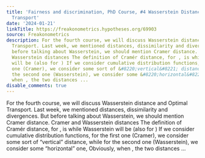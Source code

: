 ```yaml
---
title: 'Fairness and discrimination, PhD Course, #4 Wasserstein Distances and Optimal
  Transport'
date: '2024-01-21'
linkTitle: https://freakonometrics.hypotheses.org/69903
source: Freakonometrics
description: For the fourth course, we will discuss Wasserstein distance and Optimal
  Transport. Last week, we mentioned distances, dissimilarity and divergences. But
  before talking about Wasserstein, we should mention Cramer distance. Cramer and
  Wasserstein distances The definition of Cramér distance, for , is while Wasserstein
  will be (also for ) If we consider cumulative distribution functions, for the first
  one (Cramer), we consider some sort of &#8220;vertical&#8221; distance, while for
  the second one (Wasserstein), we consider some &#8220;horizontal&#8221; one, Obviously,
  when , the two distances ...
disable_comments: true
---
```

For the fourth course, we will discuss Wasserstein distance and Optimal Transport. Last week, we mentioned distances, dissimilarity and divergences. But before talking about Wasserstein, we should mention Cramer distance. Cramer and Wasserstein distances The definition of Cramér distance, for , is while Wasserstein will be (also for ) If we consider cumulative distribution functions, for the first one (Cramer), we consider some sort of &#8220;vertical&#8221; distance, while for the second one (Wasserstein), we consider some &#8220;horizontal&#8221; one, Obviously, when , the two distances ...